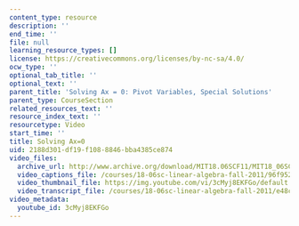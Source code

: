 ```yaml
---
content_type: resource
description: ''
end_time: ''
file: null
learning_resource_types: []
license: https://creativecommons.org/licenses/by-nc-sa/4.0/
ocw_type: ''
optional_tab_title: ''
optional_text: ''
parent_title: 'Solving Ax = 0: Pivot Variables, Special Solutions'
parent_type: CourseSection
related_resources_text: ''
resource_index_text: ''
resourcetype: Video
start_time: ''
title: Solving Ax=0
uid: 2188d301-df19-f108-8846-bba4385ce874
video_files:
  archive_url: http://www.archive.org/download/MIT18.06SCF11/MIT18_06SC_110711_M2_300k.mp4
  video_captions_file: /courses/18-06sc-linear-algebra-fall-2011/96f9523f6c725d459f0d839963c9ff1f_3cMyj8EKFGo.vtt
  video_thumbnail_file: https://img.youtube.com/vi/3cMyj8EKFGo/default.jpg
  video_transcript_file: /courses/18-06sc-linear-algebra-fall-2011/e48cdbd12025cad3a61600319f38f19e_3cMyj8EKFGo.pdf
video_metadata:
  youtube_id: 3cMyj8EKFGo
---
```

